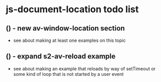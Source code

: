 # js-document-location todo list

## () - new av-window-location section
* see about making at least one examples on this topic

## () - expand s2-av-reload example
* see about making an example that reloads by way of setTimeout or some kind of loop that is not started by a user event